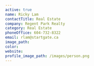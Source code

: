 ```yaml
---
active: true
name: Ricky Lam
contactTitle: Real Estate
company: Regent Park Realty
category: Real Estate
phoneOffice: 604-732-8322
email: rlam@startgate.ca
image_path:
color:
website:
profile_image_path: /images/person.png
---
```



